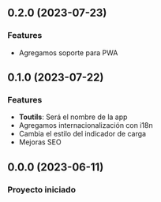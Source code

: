 ## 0.2.0 (2023-07-23)
### Features
* Agregamos soporte para PWA


## 0.1.0 (2023-07-22)
### Features
* **Toutils**: Será el nombre de la app
* Agregamos internacionalización con i18n
* Cambia el estilo del indicador de carga
* Mejoras SEO


## 0.0.0 (2023-06-11)
### Proyecto iniciado
